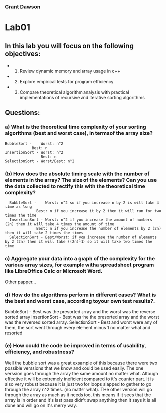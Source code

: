 ### Grant Dawson

# Lab01
## In this lab you will focus on the following objectives:
 * 1. Review dynamic memory and array usage in c++
 * 2. Explore empirical tests for program efficiency
 * 3. Compare theoretical algorithm analysis with practical implementations of recursive and iterative sorting algorithms

## Questions:
### a)  What is the theoretical time complexity of your sorting algorithms (best and worst case), in termsof the array size?
    BubbleSort -    Worst: n^2
		        Best: n
    InsertionSort - Worst: n^2
                    Best: n
    SelectionSort - Worst/Best: n^2

### (b)  How does the absolute timing scale with the number of elements in the array?  The size of the elements?  Can you use the data collected to rectify this with the theoretical time complexity?
      BubbleSort -    Worst: n^2 so if you increase n by 2 is will take 4 time as long
		          Best: n if you increase it by 2 then it will run for two times the time
      InsertionSort - Worst: n^2 if you increase the amount of numbers (2n) then it will take 4 times the amount of time
		          Best: n if you increase the number of elements by 2 (2n) then it will take 2 times the times
      SelectionSort - Best/Worst: if you increase the number of elements by 2 (2n) then it will take ((2n)-1) so it will take two times the time

### c)  Aggregate your data into a graph of the complexity for the various array sizes, for example witha spreadsheet program like LibreOffice Calc or Microsoft Word.
  Other papper...

### d)  How do the algorithms perform in different cases?  What is the best and worst case, according toyour own test results?.
  BubbleSort - Best was the presorted array and the worst was the reverse sorted array
  InsertionSort - Best was the the presorted array and the worst was the reversed sorted array.
  SelectionSort - Best and worst were any of them, the sort went through every element minus 1 no matter what and resorted

### (e)  How could the code be improved in terms of usability, efficiency, and robustness?
  Well the bubble sort was a great exsample of this because there were two possible verssions that we know and could be used easily. The one verssion goes through the array the same amount no 
    matter what. Altough effective it will be extremely ineficient compared to it's counter part. It is also very robust because it is just two for loops slapped to gether to go through the array n^2 times.
    (no matter what). THe other version will go through the array as much as it needs too, this means if it sees that the array is in order and it's last pass didn't swap anything then it says it is all done
    and will go on it's merry way. 




